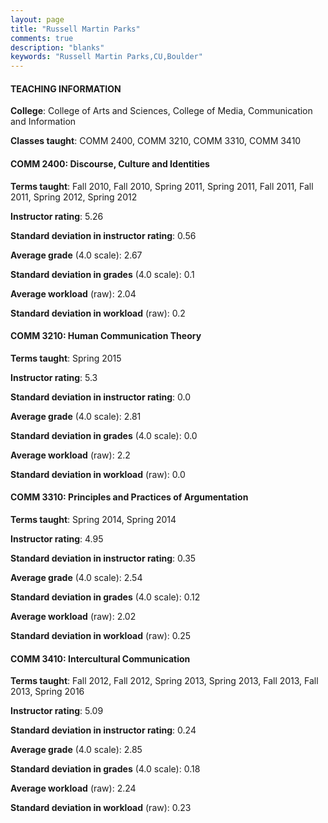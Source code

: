```yaml
---
layout: page
title: "Russell Martin Parks" 
comments: true
description: "blanks"
keywords: "Russell Martin Parks,CU,Boulder"
---
```

<head>
<script src="https://ajax.googleapis.com/ajax/libs/jquery/2.1.3/jquery.min.js"></script>
<script src="https://dl.dropboxusercontent.com/s/pc42nxpaw1ea4o9/highcharts.js?dl=0"></script>
<!-- <script src="../assets/js/highcharts.js"></script> -->
<style type="text/css">@font-face {
	font-family: "Bebas Neue";
	src: url(https://www.filehosting.org/file/details/544349/BebasNeue Regular.otf) format("opentype");
	}
	h1.Bebas { 
		font-family: "Bebas Neue", Verdana, Tahoma;
	}
</style>
</head>
	   
#### TEACHING INFORMATION

**College**: College of Arts and Sciences, College of Media, Communication and Information

**Classes taught**: COMM 2400, COMM 3210, COMM 3310, COMM 3410

#### COMM 2400: Discourse, Culture and Identities

**Terms taught**: Fall 2010, Fall 2010, Spring 2011, Spring 2011, Fall 2011, Fall 2011, Spring 2012, Spring 2012

**Instructor rating**: 5.26

**Standard deviation in instructor rating**: 0.56

**Average grade** (4.0 scale): 2.67

**Standard deviation in grades** (4.0 scale): 0.1

**Average workload** (raw): 2.04

**Standard deviation in workload** (raw): 0.2

#### COMM 3210: Human Communication Theory

**Terms taught**: Spring 2015

**Instructor rating**: 5.3

**Standard deviation in instructor rating**: 0.0

**Average grade** (4.0 scale): 2.81

**Standard deviation in grades** (4.0 scale): 0.0

**Average workload** (raw): 2.2

**Standard deviation in workload** (raw): 0.0

#### COMM 3310: Principles and Practices of Argumentation

**Terms taught**: Spring 2014, Spring 2014

**Instructor rating**: 4.95

**Standard deviation in instructor rating**: 0.35

**Average grade** (4.0 scale): 2.54

**Standard deviation in grades** (4.0 scale): 0.12

**Average workload** (raw): 2.02

**Standard deviation in workload** (raw): 0.25

#### COMM 3410: Intercultural Communication

**Terms taught**: Fall 2012, Fall 2012, Spring 2013, Spring 2013, Fall 2013, Fall 2013, Spring 2016

**Instructor rating**: 5.09

**Standard deviation in instructor rating**: 0.24

**Average grade** (4.0 scale): 2.85

**Standard deviation in grades** (4.0 scale): 0.18

**Average workload** (raw): 2.24

**Standard deviation in workload** (raw): 0.23

